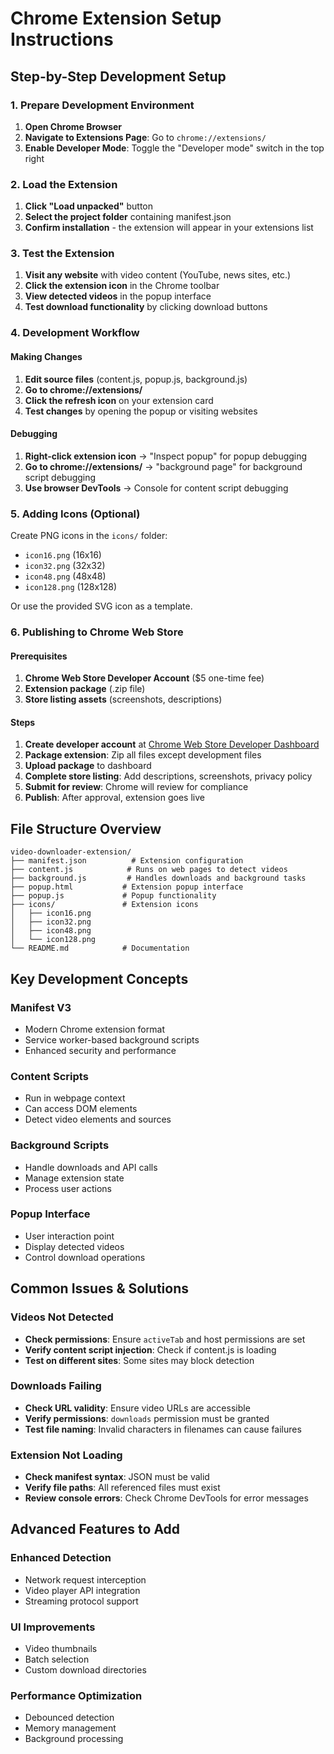 # Chrome Extension Setup Instructions

## Step-by-Step Development Setup

### 1. Prepare Development Environment

1. **Open Chrome Browser**
2. **Navigate to Extensions Page**: Go to `chrome://extensions/`
3. **Enable Developer Mode**: Toggle the "Developer mode" switch in the top right

### 2. Load the Extension

1. **Click "Load unpacked"** button
2. **Select the project folder** containing manifest.json
3. **Confirm installation** - the extension will appear in your extensions list

### 3. Test the Extension

1. **Visit any website** with video content (YouTube, news sites, etc.)
2. **Click the extension icon** in the Chrome toolbar
3. **View detected videos** in the popup interface
4. **Test download functionality** by clicking download buttons

### 4. Development Workflow

#### Making Changes
1. **Edit source files** (content.js, popup.js, background.js)
2. **Go to chrome://extensions/**
3. **Click the refresh icon** on your extension card
4. **Test changes** by opening the popup or visiting websites

#### Debugging
1. **Right-click extension icon** → "Inspect popup" for popup debugging
2. **Go to chrome://extensions/** → "background page" for background script debugging
3. **Use browser DevTools** → Console for content script debugging

### 5. Adding Icons (Optional)

Create PNG icons in the `icons/` folder:
- `icon16.png` (16x16)
- `icon32.png` (32x32) 
- `icon48.png` (48x48)
- `icon128.png` (128x128)

Or use the provided SVG icon as a template.

### 6. Publishing to Chrome Web Store

#### Prerequisites
1. **Chrome Web Store Developer Account** ($5 one-time fee)
2. **Extension package** (.zip file)
3. **Store listing assets** (screenshots, descriptions)

#### Steps
1. **Create developer account** at [Chrome Web Store Developer Dashboard](https://chrome.google.com/webstore/devconsole)
2. **Package extension**: Zip all files except development files
3. **Upload package** to dashboard
4. **Complete store listing**: Add descriptions, screenshots, privacy policy
5. **Submit for review**: Chrome will review for compliance
6. **Publish**: After approval, extension goes live

## File Structure Overview

```
video-downloader-extension/
├── manifest.json          # Extension configuration
├── content.js            # Runs on web pages to detect videos
├── background.js         # Handles downloads and background tasks
├── popup.html           # Extension popup interface
├── popup.js             # Popup functionality
├── icons/               # Extension icons
│   ├── icon16.png
│   ├── icon32.png
│   ├── icon48.png
│   └── icon128.png
└── README.md            # Documentation
```

## Key Development Concepts

### Manifest V3
- Modern Chrome extension format
- Service worker-based background scripts
- Enhanced security and performance

### Content Scripts
- Run in webpage context
- Can access DOM elements
- Detect video elements and sources

### Background Scripts  
- Handle downloads and API calls
- Manage extension state
- Process user actions

### Popup Interface
- User interaction point
- Display detected videos
- Control download operations

## Common Issues & Solutions

### Videos Not Detected
- **Check permissions**: Ensure `activeTab` and host permissions are set
- **Verify content script injection**: Check if content.js is loading
- **Test on different sites**: Some sites may block detection

### Downloads Failing
- **Check URL validity**: Ensure video URLs are accessible
- **Verify permissions**: `downloads` permission must be granted
- **Test file naming**: Invalid characters in filenames can cause failures

### Extension Not Loading
- **Check manifest syntax**: JSON must be valid
- **Verify file paths**: All referenced files must exist
- **Review console errors**: Check Chrome DevTools for error messages

## Advanced Features to Add

### Enhanced Detection
- Network request interception
- Video player API integration
- Streaming protocol support

### UI Improvements
- Video thumbnails
- Batch selection
- Custom download directories

### Performance Optimization
- Debounced detection
- Memory management
- Background processing